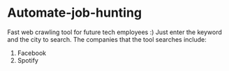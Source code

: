 # Automate-job-hunting
Fast web crawling tool for future tech employees :)
Just enter the keyword and the city to search. The companies that the tool searches include:
1. Facebook
2. Spotify
